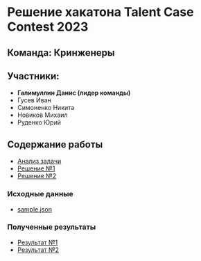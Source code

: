 # Решение хакатона Talent Case Contest 2023
## Команда: Кринженеры
## Участники:
* **Галимуллин Данис (лидер команды)**
* Гусев Иван
* Симоненко Никита
* Новиков Михаил
* Руденко Юрий

## Содержание работы
* [Анализ задачи](./solutions/Analisys.ipynb)
* [Решение №1](./solutions/Solution1.ipynb)
* [Решение №2](./solutions/Solution2.ipynb)

### Исходные данные
* [sample.json](./data/sample.json)

### Полученные результаты
* [Результат №1](./output/solution1-result.json)
* [Результат №2](./output/solution2-result.json)
